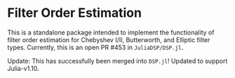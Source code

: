 # Filter Order Estimation

This is a standalone package intended to implement the functionality of filter order estimation for Chebyshev I/II, Butterworth, and Elliptic filter types. Currently, this is an open PR \#453 in `JuliaDSP/DSP.jl`.

Update: This has successfully been merged into `DSP.jl`! Updated to support Julia-v1.10.
